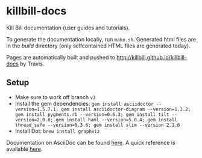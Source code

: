 killbill-docs
=============

Kill Bill documentation (user guides and tutorials).

To generate the documentation locally, run ```make.sh```. Generated html files are in the *build* directory (only selfcontained HTML files are generated today).

Pages are automatically built and pushed to http://killbill.github.io/killbill-docs by Travis.

Setup
-----

* Make sure to work off branch `v3`
* Install the gem dependencies: `gem install asciidoctor --version=1.5.7.1; gem install asciidoctor-diagram --version=1.3.2; gem install pygments.rb --version=0.6.3; gem install tilt --version=2.0.8; gem install haml --version=5.0.4; gem install thread_safe --version=0.3.6; gem install slim --version 2.1.0`
* Install Dot: `brew install graphviz`

Documentation on AsciiDoc can be found [here](http://asciidoctor.org/docs/). A quick reference is available [here](http://asciidoctor.org/docs/asciidoc-syntax-quick-reference/).

